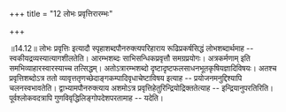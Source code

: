 +++
title = "12 लोभः प्रवृत्तिरारम्भः"

+++
  
  
॥14.12॥ लोभः प्रवृत्तिः इत्यादौ स्पृहाशब्दपौनरुक्त्यपरिहाराय
रूढिप्रकर्षसिद्धं लोभशब्दार्थमाह -- स्वकीयद्रव्यस्यात्यागशीलतेति।
आरम्भशब्दः साभिसन्धिकप्रवृत्तौ समग्रप्रयोगः। अत्रकर्मणाम् इति
समभिव्याहारस्वारस्याच्च तत्सिद्धम्। अतोऽत्रारम्भशब्दो
दृष्टादृष्टफलसाधनभूतकृषियज्ञादिविषयः। अतश्च प्रवृत्तिशब्दोऽत्र ततो
व्यावृत्ततृणच्छेदाङ्गकम्पादिवृधाचेष्टाविषय इत्याह --
प्रयोजनमनुद्दिश्यापि चलनस्वभावतेति। द्वाभ्यामपौनरुक्त्याय अशमोऽत्र
प्रवृत्तिहेतुरिन्द्रियोद्रिक्ततेत्याह -- इन्द्रियानुपरतिरिति।
पूर्वश्लोकवदत्रापि गुणविवृद्धिलिङ्गोपदेशपरतामाह -- यदेति।  
  
